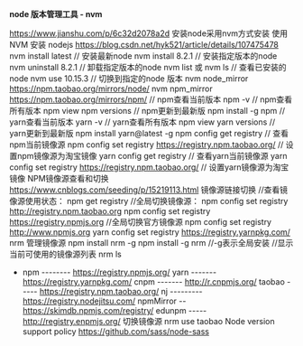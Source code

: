
**node 版本管理工具 - nvm**

https://www.jianshu.com/p/6c32d2078a2d
安装node采用nvm方式安装
使用 NVM 安装 nodejs
https://blog.csdn.net/hyk521/article/details/107475478
nvm install latest // 安装最新node
nvm install 8.2.1 // 安装指定版本的node
nvm uninstall 8.2.1 // 卸载指定版本的node
nvm list 或 nvm ls // 查看已安装的node
nvm use 10.15.3 // 切换到指定的node 版本
nvm node_mirror https://npm.taobao.org/mirrors/node/
nvm npm_mirror https://npm.taobao.org/mirrors/npm/
// npm查看当前版本 npm -v // npm查看所有版本 npm view npm versions // npm更新到最新版 npm install -g npm
// yarn查看当前版本 yarn -v // yarn查看所有版本 npm view yarn versions // yarn更新到最新版 npm install yarn@latest -g
npm config get registry // 查看npm当前镜像源 npm config set registry https://registry.npm.taobao.org/ // 设置npm镜像源为淘宝镜像 yarn config get registry // 查看yarn当前镜像源 yarn config set registry https://registry.npm.taobao.org/ // 设置yarn镜像源为淘宝镜像
NPM镜像源查看和切换 
https://www.cnblogs.com/seeding/p/15219113.html
镜像源链接切换
//查看镜像源使用状态： npm get registry //全局切换镜像源： npm config set registry http://registry.npm.taobao.org
npm config set registry https://registry.npmjs.org //全局切换官方镜像源 npm config set registry http://www.npmjs.org
yarn config set registry https://registry.yarnpkg.com/
nrm 管理镜像源
npm install nrm -g
npm install -g nrm
//-g表示全局安装
//显示当前可使用的镜像源列表 nrm ls
* npm -------- https://registry.npmjs.org/ yarn ------- https://registry.yarnpkg.com/ cnpm ------- http://r.cnpmjs.org/ taobao ----- https://registry.npm.taobao.org/ nj --------- https://registry.nodejitsu.com/ npmMirror -- https://skimdb.npmjs.com/registry/ edunpm ----- http://registry.enpmjs.org/
切换镜像源
nrm use taobao
Node version support policy
https://github.com/sass/node-sass
